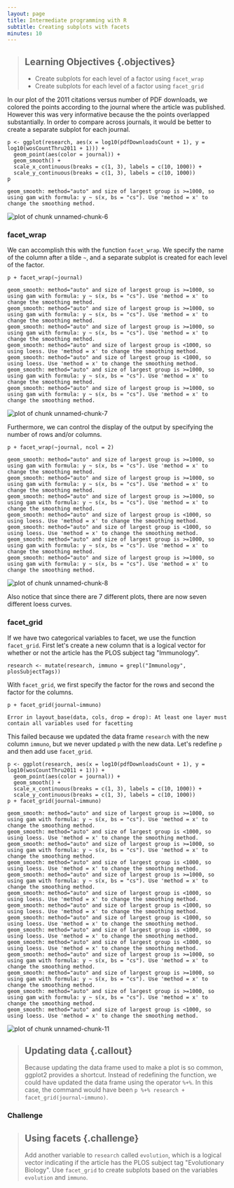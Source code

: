 ```yaml
---
layout: page
title: Intermediate programming with R
subtitle: Creating subplots with facets
minutes: 10
---
```




> ## Learning Objectives {.objectives}
> *  Create subplots for each level of a factor using `facet_wrap`
> *  Create subplots for each level of a factor using `facet_grid`

In our plot of the 2011 citations versus number of PDF downloads, we colored the points according to the journal where the article was published.
However this was very informative because the the points overlapped substantially.
In order to compare across journals, it would be better to create a separate subplot for each journal.










~~~{.r}
p <- ggplot(research, aes(x = log10(pdfDownloadsCount + 1), y = log10(wosCountThru2011 + 1))) +
  geom_point(aes(color = journal)) +
  geom_smooth() +
  scale_x_continuous(breaks = c(1, 3), labels = c(10, 1000)) +
  scale_y_continuous(breaks = c(1, 3), labels = c(10, 1000))
p
~~~



~~~{.output}
geom_smooth: method="auto" and size of largest group is >=1000, so using gam with formula: y ~ s(x, bs = "cs"). Use 'method = x' to change the smoothing method.

~~~

<img src="fig/17-ggplot2-facets-unnamed-chunk-6-1.png" title="plot of chunk unnamed-chunk-6" alt="plot of chunk unnamed-chunk-6" style="display: block; margin: auto;" />

### facet_wrap

We can accomplish this with the function `facet_wrap`.
We specify the name of the column after a tilde `~`, and a separate subplot is created for each level of the factor.


~~~{.r}
p + facet_wrap(~journal)
~~~



~~~{.output}
geom_smooth: method="auto" and size of largest group is >=1000, so using gam with formula: y ~ s(x, bs = "cs"). Use 'method = x' to change the smoothing method.
geom_smooth: method="auto" and size of largest group is >=1000, so using gam with formula: y ~ s(x, bs = "cs"). Use 'method = x' to change the smoothing method.
geom_smooth: method="auto" and size of largest group is >=1000, so using gam with formula: y ~ s(x, bs = "cs"). Use 'method = x' to change the smoothing method.
geom_smooth: method="auto" and size of largest group is <1000, so using loess. Use 'method = x' to change the smoothing method.
geom_smooth: method="auto" and size of largest group is <1000, so using loess. Use 'method = x' to change the smoothing method.
geom_smooth: method="auto" and size of largest group is >=1000, so using gam with formula: y ~ s(x, bs = "cs"). Use 'method = x' to change the smoothing method.
geom_smooth: method="auto" and size of largest group is >=1000, so using gam with formula: y ~ s(x, bs = "cs"). Use 'method = x' to change the smoothing method.

~~~

<img src="fig/17-ggplot2-facets-unnamed-chunk-7-1.png" title="plot of chunk unnamed-chunk-7" alt="plot of chunk unnamed-chunk-7" style="display: block; margin: auto;" />

Furthermore, we can control the display of the output by specifying the number of rows and/or columns.


~~~{.r}
p + facet_wrap(~journal, ncol = 2)
~~~



~~~{.output}
geom_smooth: method="auto" and size of largest group is >=1000, so using gam with formula: y ~ s(x, bs = "cs"). Use 'method = x' to change the smoothing method.
geom_smooth: method="auto" and size of largest group is >=1000, so using gam with formula: y ~ s(x, bs = "cs"). Use 'method = x' to change the smoothing method.
geom_smooth: method="auto" and size of largest group is >=1000, so using gam with formula: y ~ s(x, bs = "cs"). Use 'method = x' to change the smoothing method.
geom_smooth: method="auto" and size of largest group is <1000, so using loess. Use 'method = x' to change the smoothing method.
geom_smooth: method="auto" and size of largest group is <1000, so using loess. Use 'method = x' to change the smoothing method.
geom_smooth: method="auto" and size of largest group is >=1000, so using gam with formula: y ~ s(x, bs = "cs"). Use 'method = x' to change the smoothing method.
geom_smooth: method="auto" and size of largest group is >=1000, so using gam with formula: y ~ s(x, bs = "cs"). Use 'method = x' to change the smoothing method.

~~~

<img src="fig/17-ggplot2-facets-unnamed-chunk-8-1.png" title="plot of chunk unnamed-chunk-8" alt="plot of chunk unnamed-chunk-8" style="display: block; margin: auto;" />

Also notice that since there are 7 different plots, there are now seven different loess curves.

### facet_grid

If we have two categorical variables to facet, we use the function `facet_grid`.
First let's create a new column that is a logical vector for whether or not the article has the PLOS subject tag "Immunology".


~~~{.r}
research <- mutate(research, immuno = grepl("Immunology", plosSubjectTags))
~~~

With `facet_grid`, we first specify the factor for the rows and second the factor for the columns.


~~~{.r}
p + facet_grid(journal~immuno)
~~~



~~~{.error}
Error in layout_base(data, cols, drop = drop): At least one layer must contain all variables used for facetting

~~~

This failed because we updated the data frame `research` with the new column `immuno`, but we never updated `p` with the new data.
Let's redefine `p` and then add use `facet_grid`.


~~~{.r}
p <- ggplot(research, aes(x = log10(pdfDownloadsCount + 1), y = log10(wosCountThru2011 + 1))) +
  geom_point(aes(color = journal)) +
  geom_smooth() +
  scale_x_continuous(breaks = c(1, 3), labels = c(10, 1000)) +
  scale_y_continuous(breaks = c(1, 3), labels = c(10, 1000))
p + facet_grid(journal~immuno)
~~~



~~~{.output}
geom_smooth: method="auto" and size of largest group is >=1000, so using gam with formula: y ~ s(x, bs = "cs"). Use 'method = x' to change the smoothing method.
geom_smooth: method="auto" and size of largest group is <1000, so using loess. Use 'method = x' to change the smoothing method.
geom_smooth: method="auto" and size of largest group is >=1000, so using gam with formula: y ~ s(x, bs = "cs"). Use 'method = x' to change the smoothing method.
geom_smooth: method="auto" and size of largest group is <1000, so using loess. Use 'method = x' to change the smoothing method.
geom_smooth: method="auto" and size of largest group is >=1000, so using gam with formula: y ~ s(x, bs = "cs"). Use 'method = x' to change the smoothing method.
geom_smooth: method="auto" and size of largest group is <1000, so using loess. Use 'method = x' to change the smoothing method.
geom_smooth: method="auto" and size of largest group is <1000, so using loess. Use 'method = x' to change the smoothing method.
geom_smooth: method="auto" and size of largest group is <1000, so using loess. Use 'method = x' to change the smoothing method.
geom_smooth: method="auto" and size of largest group is <1000, so using loess. Use 'method = x' to change the smoothing method.
geom_smooth: method="auto" and size of largest group is <1000, so using loess. Use 'method = x' to change the smoothing method.
geom_smooth: method="auto" and size of largest group is >=1000, so using gam with formula: y ~ s(x, bs = "cs"). Use 'method = x' to change the smoothing method.
geom_smooth: method="auto" and size of largest group is >=1000, so using gam with formula: y ~ s(x, bs = "cs"). Use 'method = x' to change the smoothing method.
geom_smooth: method="auto" and size of largest group is >=1000, so using gam with formula: y ~ s(x, bs = "cs"). Use 'method = x' to change the smoothing method.
geom_smooth: method="auto" and size of largest group is <1000, so using loess. Use 'method = x' to change the smoothing method.

~~~

<img src="fig/17-ggplot2-facets-unnamed-chunk-11-1.png" title="plot of chunk unnamed-chunk-11" alt="plot of chunk unnamed-chunk-11" style="display: block; margin: auto;" />

> ## Updating data {.callout}
>
> Because updating the data frame used to make a plot is so common, ggplot2 provides a shortcut.
> Instead of redefining the function, we could have updated the data frame using the operator `%+%`.
> In this case, the command would have been `p %+% research + facet_grid(journal~immuno)`.

### Challenge

> ## Using facets {.challenge}
>
> Add another variable to `research` called `evolution`, which is a logical vector indicating if the article has the PLOS subject tag "Evolutionary Biology".
> Use `facet_grid` to create subplots based on the variables `evolution` and `immuno`.


